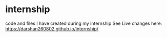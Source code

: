 # internship
code and files I have created during my internship
See Live changes here: https://darshan260802.github.io/internship/